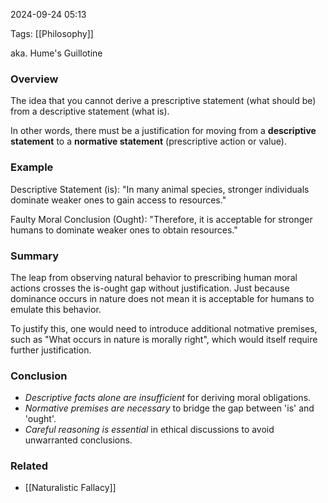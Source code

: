 
2024-09-24 05:13

Tags: [[Philosophy]]

aka. Hume's Guillotine

### Overview
The idea that you cannot derive a prescriptive statement (what should be) from a descriptive statement (what is).

In other words, there must be a justification for moving from a **descriptive statement** to a **normative statement** (prescriptive action or value).

### Example
Descriptive Statement (is): "In many animal species, stronger individuals dominate weaker ones to gain access to resources."

Faulty Moral Conclusion (Ought): "Therefore, it is acceptable for stronger humans to dominate weaker ones to obtain resources."

### Summary
The leap from observing natural behavior to prescribing human moral actions crosses the is-ought gap without justification. Just because dominance occurs in nature does not mean it is acceptable for humans to emulate this behavior.

To justify this, one would need to introduce additional notmative premises, such as "What occurs in nature is morally right", which would itself require further justification.

### Conclusion
- *Descriptive facts alone are insufficient* for deriving moral obligations.
- *Normative premises are necessary* to bridge the gap between 'is' and 'ought'.
- *Careful reasoning is essential* in ethical discussions to avoid unwarranted conclusions.

### Related
- [[Naturalistic Fallacy]]

